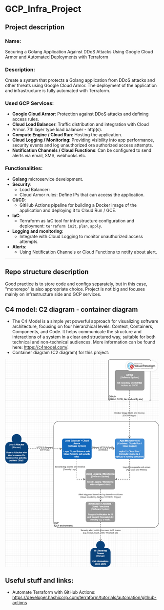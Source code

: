 # GCP_Infra_Project
## Project description
### Name:
Securing a Golang Application Against DDoS Attacks Using Google Cloud Armor and Automated Deployments with Terraform
### Description: 
Create a system that protects a Golang application from DDoS attacks and other threats using Google Cloud Armor. The deployment of the application and infrastructure is fully automated with Terraform.  
### Used GCP Services:
- **Google Cloud Armor**: Protection against DDoS attacks and defining access rules.
- **Cloud Load Balancer**: Traffic distribution and integration with Cloud Armor. 7th layer type load balancer - http(s).
- **Compute Engine / Cloud Run**: Hosting the application.
- **Cloud Logging / Monitoring**: Providing visibility into app performance, security events and log unauthorized ora authorized access attempts.
- **Notification Channels / Cloud Functions**: Can be configured to send alerts via email, SMS, webhooks etc.
### Functionalities:
- **Golang** microservice development.
- **Security**:
    + Load Balancer: 
    + Cloud Armor rules: Define IPs that can access the application.
- **CI/CD**:
    + GitHub Actions pipeline for building a Docker image of the application and deploying it to Cloud Run / GCE.
- **IaC**:
    + Terraform as IaC tool for infrastructure configuration and deployment: `terraform init`, `plan`, `apply`.
- **Logging and monitoring**: 
    + Integrate with Cloud Logging to monitor unauthorized access attempts.
- **Alerts**:
    + Using Notification Channels or Cloud Functions to notify about alert.
---

## Repo structure description
Good practice is to store code and configs separately, but in this case, "monorepo" is also appropriate choice. Project is
not big and focuses mainly on infrastructure side and GCP services.


## C4 model: C2 diagram - container diagram
- The C4 Model is a simple yet powerful approach for visualizing software architecture, focusing on four hierarchical levels: Context, Containers, Components, and Code. It helps communicate the structure and interactions of a system in a clear and structured way, suitable for both technical and non-technical audiences. More information can be found here: https://c4model.com/.
- Container diagram (C2 diagram) for this project:  

![C2_diagram_for_this_project](images_n_resources/GCP_Infra_Project_Diagram.png)


## Useful stuff and links:
- Automate Terraform with GitHub Actions: https://developer.hashicorp.com/terraform/tutorials/automation/github-actions
